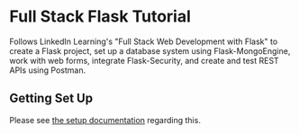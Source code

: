 # Full Stack Flask Tutorial

Follows LinkedIn Learning's "Full Stack Web Development with Flask" to create
a Flask project, set up a database system using Flask-MongoEngine, work with
web forms, integrate Flask-Security, and create and test REST APIs using
Postman.

## Getting Set Up

Please see [the setup documentation](SETUP.md) regarding this.
